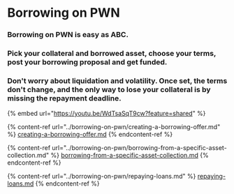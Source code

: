 # Borrowing on PWN

### Borrowing on PWN is easy as ABC.&#x20;

### Pick your collateral and borrowed asset, choose your terms, post your borrowing proposal and get funded.&#x20;

### Don't worry about liquidation and volatility. Once set, the terms don't change, and the only way to lose your collateral is by missing the repayment deadline.

{% embed url="https://youtu.be/WdTsaSqT9cw?feature=shared" %}

{% content-ref url="../borrowing-on-pwn/creating-a-borrowing-offer.md" %}
[creating-a-borrowing-offer.md](../borrowing-on-pwn/creating-a-borrowing-offer.md)
{% endcontent-ref %}

{% content-ref url="../borrowing-on-pwn/borrowing-from-a-specific-asset-collection.md" %}
[borrowing-from-a-specific-asset-collection.md](../borrowing-on-pwn/borrowing-from-a-specific-asset-collection.md)
{% endcontent-ref %}

{% content-ref url="../borrowing-on-pwn/repaying-loans.md" %}
[repaying-loans.md](../borrowing-on-pwn/repaying-loans.md)
{% endcontent-ref %}
